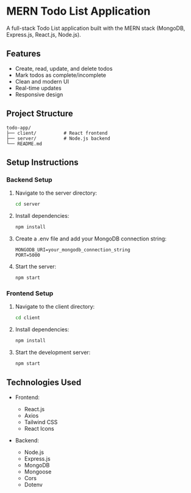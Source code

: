 # MERN Todo List Application

A full-stack Todo List application built with the MERN stack (MongoDB, Express.js, React.js, Node.js).

## Features

- Create, read, update, and delete todos
- Mark todos as complete/incomplete
- Clean and modern UI
- Real-time updates
- Responsive design

## Project Structure

```
todo-app/
├── client/          # React frontend
├── server/          # Node.js backend
└── README.md
```

## Setup Instructions

### Backend Setup
1. Navigate to the server directory:
   ```bash
   cd server
   ```
2. Install dependencies:
   ```bash
   npm install
   ```
3. Create a .env file and add your MongoDB connection string:
   ```
   MONGODB_URI=your_mongodb_connection_string
   PORT=5000
   ```
4. Start the server:
   ```bash
   npm start
   ```

### Frontend Setup
1. Navigate to the client directory:
   ```bash
   cd client
   ```
2. Install dependencies:
   ```bash
   npm install
   ```
3. Start the development server:
   ```bash
   npm start
   ```

## Technologies Used

- Frontend:
  - React.js
  - Axios
  - Tailwind CSS
  - React Icons

- Backend:
  - Node.js
  - Express.js
  - MongoDB
  - Mongoose
  - Cors
  - Dotenv 